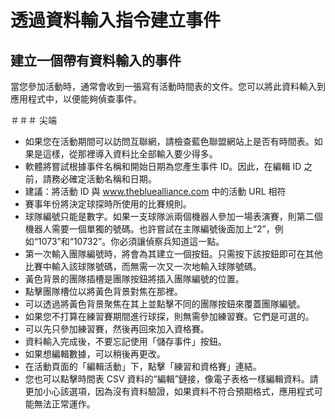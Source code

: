 透過資料輸入指令建立事件
=========================

## 建立一個帶有資料輸入的事件

當您參加活動時，通常會收到一張寫有活動時間表的文件。您可以將此資料輸入到應用程式中，以便能夠偵查事件。

＃＃＃ 尖端

- 如果您在活動期間可以訪問互聯網，請檢查藍色聯盟網站上是否有時間表。如果是這樣，從那裡導入資料比全部輸入要少得多。
- 軟體將嘗試根據事件名稱和開始日期為您產生事件 ID。因此，在編輯 ID 之前，請務必確定活動名稱和日期。
- 建議：將活動 ID 與 www.thebluealliance.com 中的活動 URL 相符
- 賽事年份將決定球探時所使用的比賽規則。
- 球隊編號只能是數字。如果一支球隊派兩個機器人參加一場表演賽，則第二個機器人需要一個單獨的號碼。也許嘗試在主隊編號後面加上“2”，例如“1073”和“10732”。你必須讓偵察兵知道這一點。
- 第一次輸入團隊編號時，將會為其建立一個按鈕。只需按下該按鈕即可在其他比賽中輸入該球隊號碼，而無需一次又一次地輸入球隊號碼。
- 黃色背景的團隊插槽是團隊按鈕將插入團隊編號的位置。
- 點擊團隊槽位以將黃色背景對焦在那裡。
- 可以透過將黃色背景聚焦在其上並點擊不同的團隊按鈕來覆蓋團隊編號。
- 如果您不打算在練習賽期間進行球探，則無需參加練習賽。它們是可選的。
- 可以先只參加練習賽，然後再回來加入資格賽。
- 資料輸入完成後，不要忘記使用「儲存事件」按鈕。
- 如果想編輯數據，可以稍後再更改。
- 在活動頁面的「編輯活動」下，點擊「練習和資格賽」連結。
- 您也可以點擊時間表 CSV 資料的“編輯”鏈接，像電子表格一樣編輯資料。請更加小心該選項，因為沒有資料驗證，如果資料不符合預期格式，應用程式可能無法正常運作。
